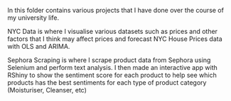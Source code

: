 In this folder contains various projects that I have done over the course of my university life.

NYC Data is where I visualise various datasets such as prices and other factors that I think may affect prices and forecast NYC House Prices data with OLS and ARIMA.

Sephora Scraping is where I scrape product data from Sephora using Selenium and perform text analysis. I then made an interactive app with RShiny to show the sentiment score for each product to help see which products has the best sentiments for each type of product category (Moisturiser, Cleanser, etc)
